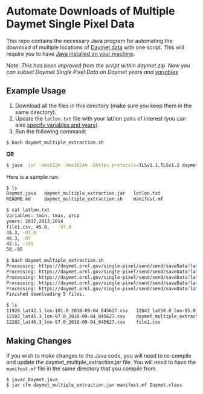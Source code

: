 # Automate Downloads of Multiple Daymet Single Pixel Data
This repo contains the necessary Java program for automating the download of multiple locations of [Daymet data](https://daymet.ornl.gov/single-pixel/) with one script. This will require you to have [Java installed on your machine](http://www.oracle.com/technetwork/java/javase/downloads/index.html).

Note:
*This has been improved from the script within daymet.zip. Now you can subset Daymet Single Pixel Data on Daymet years and [variables](https://github.com/kvgarimella/daymet-single-pixel-batch#daymet-variables)*

## Example Usage
1. Download all the files in this directory (make sure you keep them in the same directory).
2. Update the `latlon.txt` file with your lat/lon pairs of interest (you can also [specify variables and years](https://github.com/kvgarimella/daymet-single-pixel-batch#sample-text-files)).
3. Run the following command:
```bash
$ bash daymet_multiple_extraction.sh
```
**OR**

```bash
$ java -jar -Xms512m -Xmx1024m -Dhttps.protocols=TLSv1.1,TLSv1.2 daymet_multiple_extraction.jar latlon.txt
```

Here is a sample run:
```bash
$ ls
Daymet.java   daymet_multiple_extraction.jar   latlon.txt
README.md     daymet_multiple_extraction.sh    manifest.mf

$ cat latlon.txt
Variables: tmin, tmax, prcp
years: 2012,2013,2014
file1.csv, 45.0,   -97.0
45.3, -97.0
46.3, -97
42.1, -101
50,-95

$ bash daymet_multiple_extraction.sh
Processing: https://daymet.ornl.gov/single-pixel/send/send/saveData?lat=45.0&lon=-97.0&measuredParams=tmin,tmax,prcp&year=2012,2013,2014
Processing: https://daymet.ornl.gov/single-pixel/send/send/saveData?lat=45.3&lon=-97.0&measuredParams=tmin,tmax,prcp&year=2012,2013,2014
Processing: https://daymet.ornl.gov/single-pixel/send/send/saveData?lat=46.3&lon=-97.0&measuredParams=tmin,tmax,prcp&year=2012,2013,2014
Processing: https://daymet.ornl.gov/single-pixel/send/send/saveData?lat=42.1&lon=-101.0&measuredParams=tmin,tmax,prcp&year=2012,2013,2014
Processing: https://daymet.ornl.gov/single-pixel/send/send/saveData?lat=50.0&lon=-95.0&measuredParams=tmin,tmax,prcp&year=2012,2013,2014
Finished downloading 5 files.

$ ls
11920_lat42.1_lon-101.0_2018-09-04_045627.csv	12643_lat50.0_lon-95.0_2018-09-04_045627.csv	latlon.txt
12102_lat45.3_lon-97.0_2018-09-04_045627.csv	daymet_multiple_extraction.jar
12282_lat46.3_lon-97.0_2018-09-04_045627.csv	file1.csv
```

## Making Changes
If you wish to make changes to the Java code, you will need to re-compile and update the daymet_multiple_extraction.jar file. You will need to have the `manifest.mf` file in the same directory that you compile from.

```bash
$ javac Daymet.java
$ jar cfm daymet_multiple_extraction.jar manifest.mf Daymet.class
```
